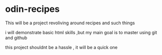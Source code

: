 # odin-recipes


This will be a project revoliving around recipes and such things 

i will demonstrate basic html skills ,but my main goal is to master using git and github 

this project shouldnt be a hassle , it will be a quick one
